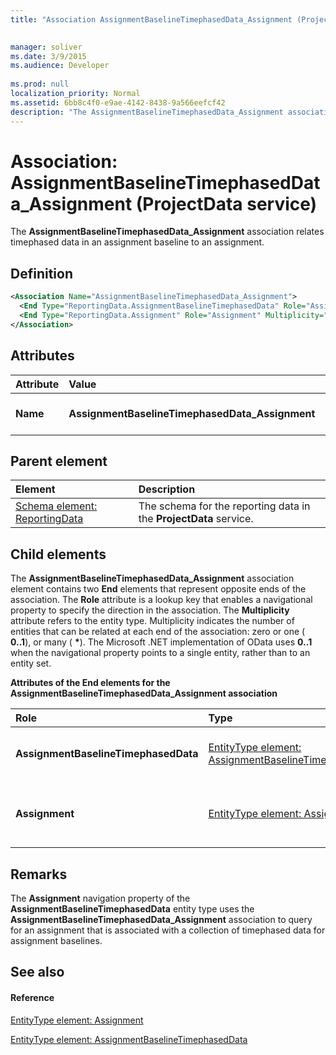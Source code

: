 ```yaml
---
title: "Association AssignmentBaselineTimephasedData_Assignment (ProjectData service)"

 
manager: soliver
ms.date: 3/9/2015
ms.audience: Developer
 
ms.prod: null
localization_priority: Normal
ms.assetid: 6bb8c4f0-e9ae-4142-8438-9a566eefcf42
description: "The AssignmentBaselineTimephasedData_Assignment association relates timephased data in an assignment baseline to an assignment."
---
```


# Association: AssignmentBaselineTimephasedData_Assignment (ProjectData service)

The **AssignmentBaselineTimephasedData_Assignment** association relates timephased data in an assignment baseline to an assignment. 
  
## Definition

```XML
<Association Name="AssignmentBaselineTimephasedData_Assignment">
  <End Type="ReportingData.AssignmentBaselineTimephasedData" Role="AssignmentBaselineTimephasedData" Multiplicity="*" />
  <End Type="ReportingData.Assignment" Role="Assignment" Multiplicity="0..1" />
</Association>
```

## Attributes

|**Attribute**|**Value**|**Description**|
|:-----|:-----|:-----|
|**Name** <br/> |**AssignmentBaselineTimephasedData_Assignment** <br/> |Identifies the two entity types that form the **AssignmentBaselineTimephasedData_Assignment** association.  <br/> |
   
## Parent element

|**Element**|**Description**|
|:-----|:-----|
|[Schema element: ReportingData](schema-reportingdata-projectdata-service.md) <br/> |The schema for the reporting data in the **ProjectData** service.  <br/> |
   
## Child elements

The **AssignmentBaselineTimephasedData_Assignment** association element contains two **End** elements that represent opposite ends of the association. The **Role** attribute is a lookup key that enables a navigational property to specify the direction in the association. The **Multiplicity** attribute refers to the entity type. Multiplicity indicates the number of entities that can be related at each end of the association: zero or one ( **0..1**), or many ( **\***). The Microsoft .NET implementation of OData uses **0..1** when the navigational property points to a single entity, rather than to an entity set. 
  
**Attributes of the End elements for the AssignmentBaselineTimephasedData_Assignment association**

|**Role**|**Type**|**Multiplicity**|**Description**|
|:-----|:-----|:-----|:-----|
|**AssignmentBaselineTimephasedData** <br/> |[EntityType element: AssignmentBaselineTimephasedData](entitytype-assignmentbaselinetimephaseddata-projectdata-service.md) <br/> |**\*** <br/> |The collection of assignment baseline timephased data in the reporting tables.  <br/> |
|**Assignment** <br/> |[EntityType element: Assignment](entitytype-assignment-projectdata-service.md) <br/> |**0..1** <br/> |The assignment object that is being referenced with the **AssignmentBaseline_Task** association.  <br/> |
   
## Remarks

The **Assignment** navigation property of the **AssignmentBaselineTimephasedData** entity type uses the **AssignmentBaselineTimephasedData_Assignment** association to query for an assignment that is associated with a collection of timephased data for assignment baselines. 
  
## See also

#### Reference

[EntityType element: Assignment](entitytype-assignment-projectdata-service.md)
  
[EntityType element: AssignmentBaselineTimephasedData](entitytype-assignmentbaselinetimephaseddata-projectdata-service.md)

